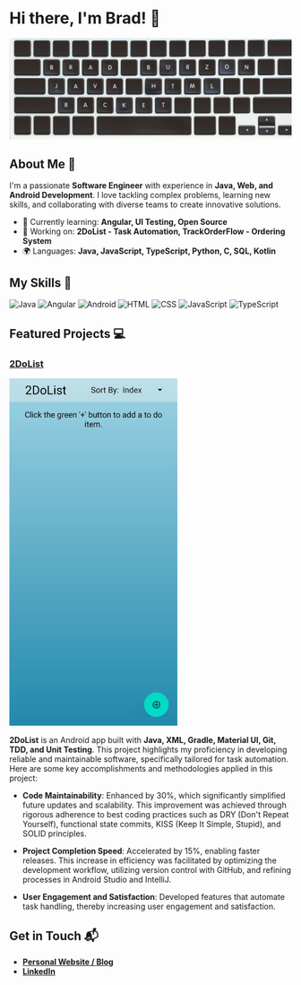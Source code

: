 # Hi there, I'm Brad! 👋

![Banner Image](src/assets/intro-img.png)

## About Me 🚀

I'm a passionate **Software Engineer** with experience in **Java, Web, and Android Development**. I love tackling complex problems, learning new skills, and collaborating with diverse teams to create innovative solutions.

- 🌱 Currently learning: **Angular, UI Testing, Open Source**
- 🔭 Working on: **2DoList - Task Automation, TrackOrderFlow - Ordering System**
- 🌍 Languages: **Java, JavaScript, TypeScript, Python, C, SQL, Kotlin**

## My Skills 🧠
![Java](https://img.shields.io/badge/java-%23ED8B00.svg?style=for-the-badge&logo=openjdk&logoColor=white)
![Angular](https://img.shields.io/badge/Angular-DD0031?style=for-the-badge&logo=angular&logoColor=white)
![Android](https://img.shields.io/badge/Android_Studio-3DDC84?style=for-the-badge&logo=android-studio&logoColor=white)
![HTML](https://img.shields.io/badge/-HTML-E34F26?style=for-the-badge&logo=typescript&logoColor=white)
![CSS](https://img.shields.io/badge/-CSS-1572B6?style=for-the-badge&logo=typescript&logoColor=white)
![JavaScript](https://img.shields.io/badge/-JavaScript-F7DF1E?style=for-the-badge&logo=typescript&logoColor=white)
![TypeScript](https://img.shields.io/badge/TypeScript-007ACC?style=for-the-badge&logo=typescript&logoColor=white)

## Featured Projects 💻

### [2DoList](https://github.com/bradburzon/2DoList)
<img src="src/assets/todolist1.jpg"  width="300" height="auto">

**2DoList** is an Android app built with **Java, XML, Gradle, Material UI, Git, TDD, and Unit Testing**. This project highlights my proficiency in developing reliable and maintainable software, specifically tailored for task automation. Here are some key accomplishments and methodologies applied in this project:

- **Code Maintainability**: Enhanced by 30%, which significantly simplified future updates and scalability. This improvement was achieved through rigorous adherence to best coding practices such as DRY (Don't Repeat Yourself), functional state commits, KISS (Keep It Simple, Stupid), and SOLID principles.

- **Project Completion Speed**: Accelerated by 15%, enabling faster releases. This increase in efficiency was facilitated by optimizing the development workflow, utilizing version control with GitHub, and refining processes in Android Studio and IntelliJ.

- **User Engagement and Satisfaction**: Developed features that automate task handling, thereby increasing user engagement and satisfaction.

## Get in Touch 📬

- **[Personal Website / Blog](https://bradburzon.com/)**
- **[LinkedIn](http://www.linkedin.com/in/brad-burzon)**


